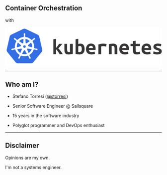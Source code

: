 ## Container Orchestration
with

![kubernetes logo](assets/kubernetes.png)

---

## Who am I?

- Stefano Torresi ([@storresi](https://twitter.com/storresi))

- Senior Software Engineer @ Sailsquare

- 15 years in the software industry

- Polyglot programmer and DevOps enthusiast

---

## Disclaimer

Opinions are my own.

I'm not a systems engineer.<!-- {_class="fragment fade"} -->
